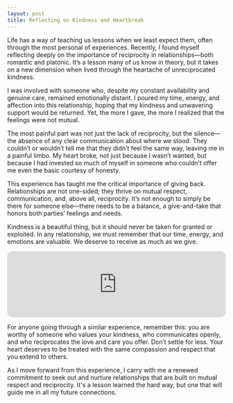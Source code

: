 ```yaml
---
layout: post
title: Reflecting on Kindness and Heartbreak
---
```


Life has a way of teaching us lessons when we least expect them, often through the most personal of experiences. Recently, I found myself reflecting deeply on the importance of reciprocity in relationships—both romantic and platonic. It’s a lesson many of us know in theory, but it takes on a new dimension when lived through the heartache of unreciprocated kindness.

I was involved with someone who, despite my constant availability and genuine care, remained emotionally distant. I poured my time, energy, and affection into this relationship, hoping that my kindness and unwavering support would be returned. Yet, the more I gave, the more I realized that the feelings were not mutual.

The most painful part was not just the lack of reciprocity, but the silence—the absence of any clear communication about where we stood. They couldn’t or wouldn’t tell me that they didn’t feel the same way, leaving me in a painful limbo. My heart broke, not just because I wasn’t wanted, but because I had invested so much of myself in someone who couldn’t offer me even the basic courtesy of honesty.

This experience has taught me the critical importance of giving back. Relationships are not one-sided; they thrive on mutual respect, communication, and, above all, reciprocity. It’s not enough to simply be there for someone else—there needs to be a balance, a give-and-take that honors both parties’ feelings and needs.

Kindness is a beautiful thing, but it should never be taken for granted or exploited. In any relationship, we must remember that our time, energy, and emotions are valuable. We deserve to receive as much as we give.

<iframe style="border-radius:12px" src="https://open.spotify.com/embed/track/426fkd1Ld1iaa5OGXH0g5v?utm_source=generator&theme=0" width="100%" height="152" frameBorder="0" allowfullscreen="" allow="autoplay; clipboard-write; encrypted-media; fullscreen; picture-in-picture" loading="lazy"></iframe>

For anyone going through a similar experience, remember this: you are worthy of someone who values your kindness, who communicates openly, and who reciprocates the love and care you offer. Don’t settle for less. Your heart deserves to be treated with the same compassion and respect that you extend to others.

As I move forward from this experience, I carry with me a renewed commitment to seek out and nurture relationships that are built on mutual respect and reciprocity. It's a lesson learned the hard way, but one that will guide me in all my future connections.
